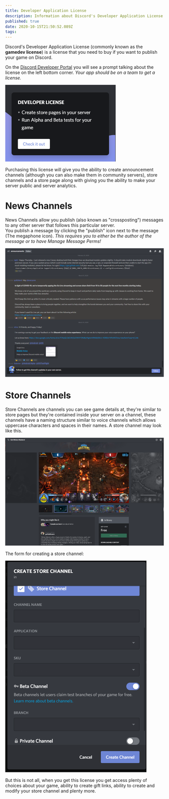 ```yaml
---
title: Developer Application License
description: Information about Discord's Developer Application License which is used to publish games.
published: true
date: 2020-10-15T21:50:52.089Z
tags: 
---
```


Discord's Developer Application License (commonly known as the **gamedev license**) is a license that you need to buy if you want to publish your game on Discord.

On the [Discord Developer Portal](https://discord.com/developers) you will see a prompt talking about the license on the left bottom corner. *Your app should be on a team to get a license.*

![dev_license_prompt.png](/uploads/developer-license/dev_license_prompt.png 'Pop-up listing the benefits of the license.')

Purchasing this license will give you the ability to create announcement channels (although you can also make them in community servers), store channels and a store page along with giving you the ability to make your server public and server analytics.

# News Channels
News Channels allow you publish (also known as "crossposting") messages to any other server that follows this particular server.  
You publish a message by clicking the "publish" icon next to the message (The megaphone icon). *This requires you to either be the author of the message or to have Manage Message Perms!*

![news_channel.png](/uploads/developer-license/news_channel.png 'An example of a News Channel.')

# Store Channels
Store Channels are channels you can see game details at, they're similar to store pages but they're contained inside your server on a channel, these channels have a naming structure similar to voice channels which allows uppercase characters and spaces in their names. A store channel may look like this.

![](/uploads/developer-license/store_channel.png 'An example of a Store Channel.')

The form for creating a store channel:

![store_channel_form.png](/uploads/developer-license/store_channel_form.png)</figure>

But this is not all, when you get this license you get access plenty of choices about your game, ability to create gift links, ability to create and modify your store channel and plenty more.
